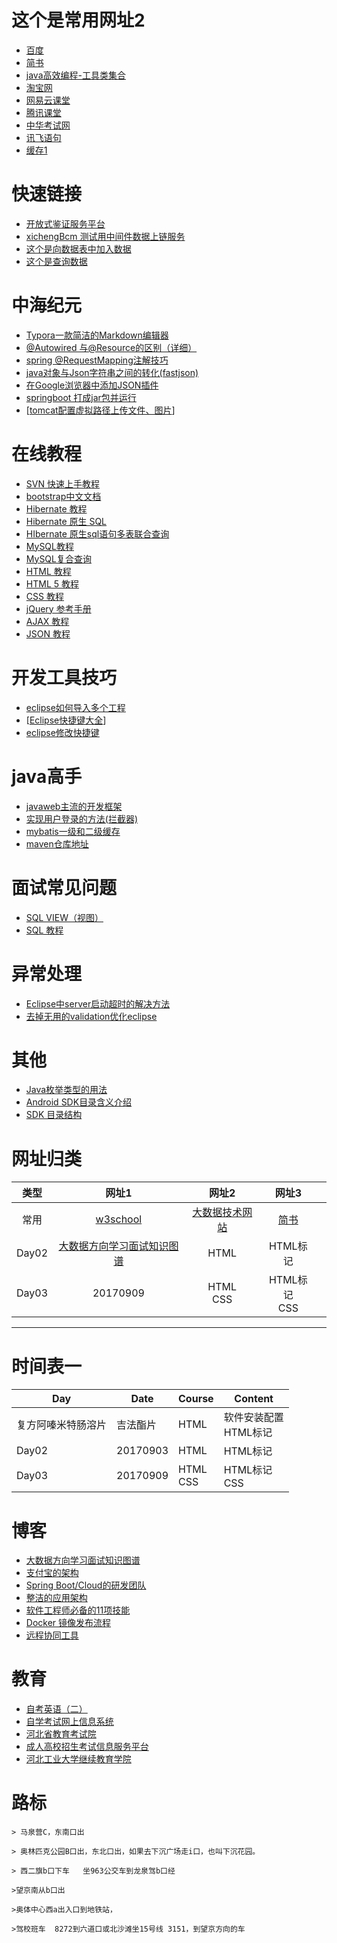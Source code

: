 # 这个是常用网址2

- [百度](https://www.baidu.com/)	
- [简书](https://www.jianshu.com/)
- [java高效编程-工具类集合](https://www.kancloud.cn/mar_stack/java/1281815)	
- [淘宝网](https://www.taobao.com/)	
- [网易云课堂](https://study.163.com/)	
- [腾讯课堂](https://ke.qq.com/)	
- [中华考试网](https://wx.examw.cn/)	
- [讯飞语句](http://www.iyuji.cn/iyuji/recordList)	
- [缓存1](https://tanyinqing.github.io/htmlRepository/缓存1.html)
# 快速链接
- [开放式鉴证服务平台](http://localhost:8090/xichengHall)
- [xichengBcm 测试用中间件数据上链服务]( http://localhost:8082/)
- [这个是向数据表中加入数据](http://localhost:8096/service/hello2/tanyin )
- [这个是查询数据](http://localhost:8096/service/hello1/tanyinqing2)
# 中海纪元
- [Typora一款简洁的Markdown编辑器](https://www.cnblogs.com/-guz/p/10258557.html)
- [@Autowired 与@Resource的区别（详细）](https://blog.csdn.net/weixin_40423597/article/details/80643990)
- [spring @RequestMapping注解技巧](https://www.cnblogs.com/zj-phper/p/8961719.html)
- [java对象与Json字符串之间的转化(fastjson)](https://www.cnblogs.com/bingyimeiling/p/10790503.html)
- [在Google浏览器中添加JSON插件](https://blog.csdn.net/zhaoheng2017/article/details/97112258)
- [springboot 打成jar包并运行](https://blog.csdn.net/qq_38572383/article/details/81946963)
- [[tomcat配置虚拟路径上传文件、图片](https://www.cnblogs.com/fatTmonkey/p/11571967.html)]
# 在线教程
- [SVN 快速上手教程](https://www.bilibili.com/video/av66292191/)
- [bootstrap中文文档](https://v3.bootcss.com/components/)
- [Hibernate 教程](https://www.w3cschool.cn/hibernate/)
- [Hibernate 原生 SQL](https://www.w3cschool.cn/hibernate/wrg81ieb.html)
- [HIbernate 原生sql语句多表联合查询](https://blog.csdn.net/qq_42581518/article/details/90704955)
- [MySQL教程](https://www.runoob.com/mysql/mysql-tutorial.html)
- [MySQL复合查询](https://blog.csdn.net/sophie1314/article/details/84032375)
- [HTML 教程](https://www.w3school.com.cn/html/index.asp)
- [HTML 5 教程](https://www.w3school.com.cn/html5/index.asp)
- [CSS 教程](https://www.w3school.com.cn/css/index.asp)
- [jQuery 参考手册](https://www.w3school.com.cn/jquery/index.asp)
- [AJAX 教程](https://www.w3school.com.cn/ajax/index.asp)
- [JSON 教程](https://www.w3school.com.cn/json/index.asp)
# 开发工具技巧
- [eclipse如何导入多个工程](https://zhidao.baidu.com/question/98052746.html)
- [[Eclipse快捷键大全](https://www.cnblogs.com/springl/p/8709260.html)]
- [eclipse修改快捷键](https://blog.csdn.net/qq_38225558/article/details/81868935)
# java高手
- [javaweb主流的开发框架](https://www.zhihu.com/question/266170409/answer/309876204)
- [实现用户登录的方法(拦截器)](https://www.jb51.net/article/143873.htm)
- [mybatis一级和二级缓存](https://blog.csdn.net/Yang_Hui_Liang/article/details/88291752)
- [maven仓库地址](https://mvnrepository.com/)

# 面试常见问题
- [SQL VIEW（视图）](https://www.w3school.com.cn/sql/sql_view.asp)
- [SQL 教程](https://www.w3school.com.cn/sql/index.asp)
# 异常处理
- [Eclipse中server启动超时的解决方法](https://www.cnblogs.com/huzi007/p/5601195.html)
- [去掉无用的validation优化eclipse](https://jingyan.baidu.com/article/9989c746525a9ab649ecfe70.html)
# 其他
- [Java枚举类型的用法](https://www.cnblogs.com/qlqwjy/p/9065264.html)	
- [Android SDK目录含义介绍](https://www.cnblogs.com/diyishijian/p/4749645.html)
- [SDK 目录结构](https://www.jianshu.com/p/285150f1e1d0)	
# 网址归类
|类型|网址1|网址2|网址3||
|:---:|:---:|:---:|:---:|-----|
|常用|[w3school](https://www.w3school.com.cn/)|[大数据技术网站](https://www.iteblog.com/)|[简书](https://www.jianshu.com/ "简书")||
|Day02|[大数据方向学习面试知识图谱](https://mp.weixin.qq.com/s/bxjPiJWJx1sa5DoanRg7Mg)|HTML|HTML标记||
|Day03|20170909|HTML<br>CSS|HTML标记<br>CSS||
----------
# 时间表一
|Day|Date|Course|Content|
|---|---|---|---|
|复方阿嗪米特肠溶片|吉法酯片|HTML|软件安装配置<br>HTML标记|
|Day02|20170903|HTML|HTML标记|
|Day03|20170909|HTML<br>CSS|HTML标记<br>CSS|
# 博客

- [大数据方向学习面试知识图谱](https://mp.weixin.qq.com/s/bxjPiJWJx1sa5DoanRg7Mg)
- [支付宝的架构](https://mp.weixin.qq.com/s/7fICT8iiqlFxu0nKE-CzHA)
- [Spring Boot/Cloud的研发团队](https://mp.weixin.qq.com/s/PjdpWxg4yxT1NYsDCIDK8Q)
- [整洁的应用架构](https://mp.weixin.qq.com/s/w-265TBgiaUhgVlN1Jiehw)
- [软件工程师必备的11项技能](https://mp.weixin.qq.com/s/MFRKYePTMgA_VSlcsJpJmw)
- [Docker 镜像发布流程](https://mp.weixin.qq.com/s/S7OJeadT3uSAGUtBuXrXZQ)
- [远程协同工具](https://mp.weixin.qq.com/s/saqF0js3k9cyYRwza8cNNw)	

# 教育
- [自考英语（二）](http://m.hbpx.net/news/53187.html)
- [自学考试网上信息系统](http://zk.hebeea.edu.cn/HebzkWeb/index.do)
- [河北省教育考试院](http://www.hebeea.edu.cn/index.html)
- [成人高校招生考试信息服务平台](http://www.hebeea.edu.cn/html/zkfw/ck/index.html)
- [河北工业大学继续教育学院](http://chengjiao.hebut.edu.cn/)

# 路标

	> 马泉营C，东南口出
	
	> 奥林匹克公园B口出，东北口出，如果去下沉广场走i口，也叫下沉花园。
	
	> 西二旗b口下车   坐963公交车到龙泉驾b口经
	
	>望京南从b口出
	
	>奥体中心西a出入口到地铁站，
	
	>驾校班车  8272到六道口或北沙滩坐15号线 3151，到望京方向的车

